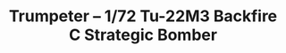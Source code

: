 ---
layout: product
title: "Trumpeter – 1/72 Tu-22M3 Backfire C Strategic Bomber"
price: "10700" 
desc: "N/A"
img_path: "/assets/img/TRU01656.webp"
brand: "N/A"
available: false
special_offer: false
new: false
soon: false
cat: "010000"
subcat: "013400"
subsubcat: "0N/A"
sifra: "TRU01656"
popular: false
spec: false
---